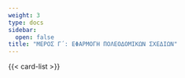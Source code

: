 ```yaml
---
weight: 3
type: docs
sidebar:
  open: false
title: "ΜΕΡΟΣ Γ΄: ΕΦΑΡΜΟΓΗ ΠΟΛΕΟΔΟΜΙΚΩΝ ΣΧΕΔΙΩN"
---
```


{{< card-list >}}
